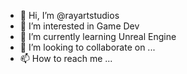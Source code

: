 - 👋 Hi, I’m @rayartstudios
- 👀 I’m interested in Game Dev
- 🌱 I’m currently learning Unreal Engine
- 💞️ I’m looking to collaborate on ...
- 📫 How to reach me ...

<!---
rayartstudios/rayartstudios is a ✨ special ✨ repository because its `README.md` (this file) appears on your GitHub profile.
You can click the Preview link to take a look at your changes.
--->
